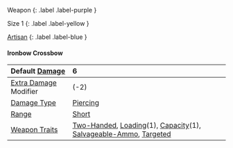 Weapon
{: .label .label-purple }

Size 1
{: .label .label-yellow }

[Artisan](Game/Designing-Weapons#Artisan)
{: .label .label-blue }

#### Ironbow Crossbow

| Default [Damage](Core/Weapons#Damage)                     | 6                                                                                                                                                                                                                         |
| :-------------------------------------------------------- | :------------------------------------------------------------------------------------------------------------------------------------------------------------------------------------------------------------------------ |
| [Extra Damage](Game/Core/Attacks#Extra%20Damage) Modifier | (-2)                                                                                                                                                                                                                      |
| [Damage Type](Core/Weapons#Damage%20Type)                 | [Piercing](Game/Core/Injury#Piercing)                                                                                                                                                                                     |
| [Range](Core/Weapons#Range)                               | [Short](Game/Core/Movement#Short)                                                                                                                                                                                         |
| [Weapon Traits](Core/Weapon-Traits)                       | [Two-Handed](Game/Core/Blocks/Two-Handed), [Loading](Game/Core/Blocks/Loading)(1), [Capacity](Game/Core/Blocks/Capacity)(1), [Salvageable-Ammo](Game/Core/Blocks/Salvageable-Ammo), [Targeted](Game/Core/Blocks/Targeted) |
